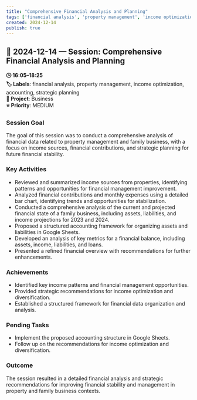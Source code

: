 ```yaml
---
title: "Comprehensive Financial Analysis and Planning"
tags: ['financial analysis', 'property management', 'income optimization', 'accounting', 'strategic planning']
created: 2024-12-14
publish: true
---
```


## 📅 2024-12-14 — Session: Comprehensive Financial Analysis and Planning

**🕒 16:05–18:25**  
**🏷️ Labels**: financial analysis, property management, income optimization, accounting, strategic planning  
**📂 Project**: Business  
**⭐ Priority**: MEDIUM  


### Session Goal
The goal of this session was to conduct a comprehensive analysis of financial data related to property management and family business, with a focus on income sources, financial contributions, and strategic planning for future financial stability.

### Key Activities
- Reviewed and summarized income sources from properties, identifying patterns and opportunities for financial management improvement.
- Analyzed financial contributions and monthly expenses using a detailed bar chart, identifying trends and opportunities for stabilization.
- Conducted a comprehensive analysis of the current and projected financial state of a family business, including assets, liabilities, and income projections for 2023 and 2024.
- Proposed a structured accounting framework for organizing assets and liabilities in Google Sheets.
- Developed an analysis of key metrics for a financial balance, including assets, income, liabilities, and loans.
- Presented a refined financial overview with recommendations for further enhancements.

### Achievements
- Identified key income patterns and financial management opportunities.
- Provided strategic recommendations for income optimization and diversification.
- Established a structured framework for financial data organization and analysis.

### Pending Tasks
- Implement the proposed accounting structure in Google Sheets.
- Follow up on the recommendations for income optimization and diversification.

### Outcome
The session resulted in a detailed financial analysis and strategic recommendations for improving financial stability and management in property and family business contexts.
